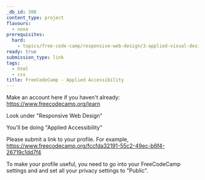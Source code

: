 ```yaml
---
_db_id: 308
content_type: project
flavours:
  - none
prerequisites:
  hard:
    - topics/free-code-camp/responsive-web-design/3-applied-visual-design
ready: true
submission_type: link
tags:
  - html
  - css
title: FreeCodeCamp - Applied Accessibility
---
```


Make an account here if you haven't already: https://www.freecodecamp.org/learn

Look under "Responsive Web Design"

You'll be doing "Applied Accessibility"

Please submit a link to your profile. For example, https://www.freecodecamp.org/fccfda32191-55c2-49ec-b6f4-26719c1dd7f4

To make your profile useful, you need to go into your FreeCodeCamp settings and and set all your privacy settings to "Public".
